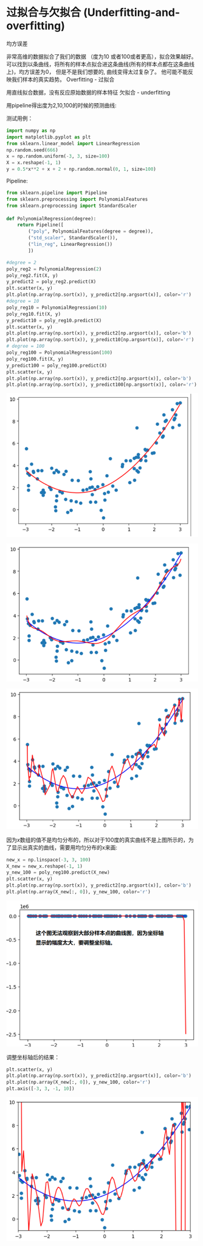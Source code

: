 # 过拟合与欠拟合 (Underfitting-and-overfitting)



均方误差

非常高维的数据拟合了我们的数据 （度为10 或者100或者更高），拟合效果越好。可以找到以条曲线，将所有的样本点拟合进这条曲线(所有的样本点都在这条曲线上)，均方误差为0，  但是不是我们想要的, 曲线变得太过复杂了。 他可能不能反映我们样本的真实趋势。 Overfitting - 过拟合

用直线拟合数据，没有反应原始数据的样本特征 欠拟合 - underfitting

用pipeline得出度为2,10,100的时候的预测曲线:

测试用例：

```python
import numpy as np
import matplotlib.pyplot as plt
from sklearn.linear_model import LinearRegression
np.random.seed(666)
x = np.random.uniform(-3, 3, size=100)
X = x.reshape(-1, 1)
y = 0.5*x**2 + x + 2 + np.random.normal(0, 1, size=100)
```

Pipeline:

```python
from sklearn.pipeline import Pipeline
from sklearn.preprocessing import PolynomialFeatures
from sklearn.preprocessing import StandardScaler

def PolynomialRegression(degree):
	return Pipeline([
		("poly", PolynomialFeatures(degree = degree)),
		("std_scaler", StandardScaler()), 
		("lin_reg", LinearRegression())
		])
```

```python
#degree = 2
poly_reg2 = PolynomialRegression(2)
poly_reg2.fit(X, y)
y_predict2 = poly_reg2.predict(X)
plt.scatter(x, y)
plt.plot(np.array(np.sort(x)), y_predict2[np.argsort(x)], color='r')
#degree = 10
poly_reg10 = PolynomialRegression(10)
poly_reg10.fit(X, y)
y_predict10 = poly_reg10.predict(X)
plt.scatter(x, y)
plt.plot(np.array(np.sort(x)), y_predict2[np.argsort(x)], color='b')
plt.plot(np.array(np.sort(x)), y_predict10[np.argsort(x)], color='r')
# degree = 100
poly_reg100 = PolynomialRegression(100)
poly_reg100.fit(X, y)
y_predict100 = poly_reg100.predict(X)
plt.scatter(x, y)
plt.plot(np.array(np.sort(x)), y_predict2[np.argsort(x)], color='b')
plt.plot(np.array(np.sort(x)), y_predict100[np.argsort(x)], color='r')
```


![](images/8-3-2-degree.png)

![](images/8-3-10-degree.png)

![](images/8-3-100-degree.png)

因为$x$数组的值不是均匀分布的，所以对于100度的真实曲线不是上图所示的，为了显示出真实的曲线，需要用均匀分布的x来画:

```python
new_x = np.linspace(-3, 3, 100)
X_new = new_x.reshape(-1, 1)
y_new_100 = poly_reg100.predict(X_new)
plt.scatter(x, y)
plt.plot(np.array(np.sort(x)), y_predict2[np.argsort(x)], color='b')
plt.plot(np.array(X_new[:, 0]), y_new_100, color='r')
```
![](images/8-3-100-new.png)

调整坐标轴后的结果：

```python
plt.scatter(x, y)
plt.plot(np.array(np.sort(x)), y_predict2[np.argsort(x)], color='b')
plt.plot(np.array(X_new[:, 0]), y_new_100, color='r')
plt.axis([-3, 3, -1, 10])
```

![](images/8-3-final.png)
